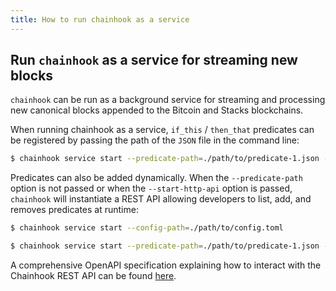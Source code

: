 ```yaml
---
title: How to run chainhook as a service
---
```


## Run `chainhook` as a service for streaming new blocks

`chainhook` can be run as a background service for streaming and processing new canonical blocks appended to the Bitcoin and Stacks blockchains.

When running chainhook as a service, `if_this` / `then_that` predicates can be registered by passing the path of the `JSON` file in the command line: 

```bash
$ chainhook service start --predicate-path=./path/to/predicate-1.json --predicate-path=./path/to/predicate-2.json --config-path=./path/to/config.toml
```

Predicates can also be added dynamically. When the `--predicate-path` option is not passed or when the `--start-http-api` option is passed, `chainhook` will instantiate a REST API allowing developers to list, add, and removes predicates at runtime:

```bash
$ chainhook service start --config-path=./path/to/config.toml
```

```bash
$ chainhook service start --predicate-path=./path/to/predicate-1.json --start-http-api --config-path=./path/to/config.toml
```

A comprehensive OpenAPI specification explaining how to interact with the Chainhook REST API can be found [here](./docs/chainhook-openapi.json).
